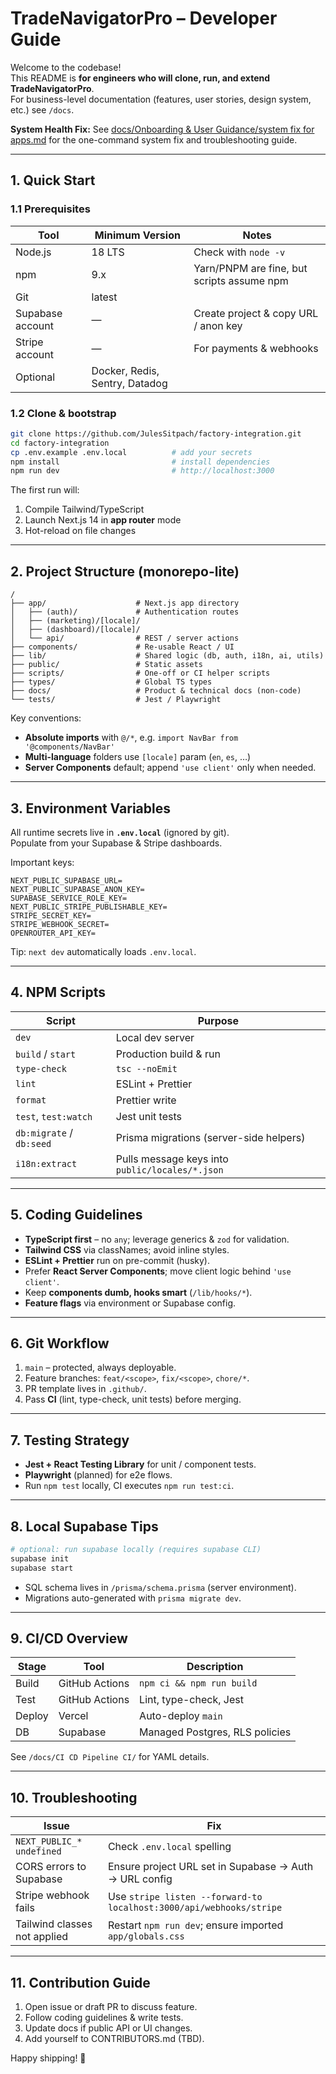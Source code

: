 # TradeNavigatorPro – Developer Guide

Welcome to the codebase!  
This README is **for engineers who will clone, run, and extend TradeNavigatorPro**.  
For business-level documentation (features, user stories, design system, etc.) see `/docs`.

**System Health Fix:**
See [docs/Onboarding & User Guidance/system fix for apps.md](docs/Onboarding%20&%20User%20Guidance/system%20fix%20for%20apps.md) for the one-command system fix and troubleshooting guide.

---

## 1. Quick Start

### 1.1 Prerequisites

| Tool             | Minimum Version                | Notes                                      |
| ---------------- | ------------------------------ | ------------------------------------------ |
| Node.js          | 18 LTS                         | Check with `node -v`                       |
| npm              | 9.x                            | Yarn/PNPM are fine, but scripts assume npm |
| Git              | latest                         |                                            |
| Supabase account | —                              | Create project & copy URL / anon key       |
| Stripe account   | —                              | For payments & webhooks                    |
| Optional         | Docker, Redis, Sentry, Datadog |

### 1.2 Clone & bootstrap

```bash
git clone https://github.com/JulesSitpach/factory-integration.git
cd factory-integration
cp .env.example .env.local          # add your secrets
npm install                         # install dependencies
npm run dev                         # http://localhost:3000
```

The first run will:

1. Compile Tailwind/TypeScript
2. Launch Next.js 14 in **app router** mode
3. Hot-reload on file changes

---

## 2. Project Structure (monorepo-lite)

```
/
├── app/                    # Next.js app directory
│   ├── (auth)/             # Authentication routes
│   ├── (marketing)/[locale]/
│   ├── (dashboard)/[locale]/
│   └── api/                # REST / server actions
├── components/             # Re-usable React / UI
├── lib/                    # Shared logic (db, auth, i18n, ai, utils)
├── public/                 # Static assets
├── scripts/                # One-off or CI helper scripts
├── types/                  # Global TS types
├── docs/                   # Product & technical docs (non-code)
└── tests/                  # Jest / Playwright
```

Key conventions:

- **Absolute imports** with `@/*`, e.g. `import NavBar from '@components/NavBar'`
- **Multi-language** folders use `[locale]` param (`en`, `es`, …)
- **Server Components** default; append `'use client'` only when needed.

---

## 3. Environment Variables

All runtime secrets live in **`.env.local`** (ignored by git).  
Populate from your Supabase & Stripe dashboards.

Important keys:

```
NEXT_PUBLIC_SUPABASE_URL=
NEXT_PUBLIC_SUPABASE_ANON_KEY=
SUPABASE_SERVICE_ROLE_KEY=
NEXT_PUBLIC_STRIPE_PUBLISHABLE_KEY=
STRIPE_SECRET_KEY=
STRIPE_WEBHOOK_SECRET=
OPENROUTER_API_KEY=
```

Tip: `next dev` automatically loads `.env.local`.

---

## 4. NPM Scripts

| Script                   | Purpose                                         |
| ------------------------ | ----------------------------------------------- |
| `dev`                    | Local dev server                                |
| `build` / `start`        | Production build & run                          |
| `type-check`             | `tsc --noEmit`                                  |
| `lint`                   | ESLint + Prettier                               |
| `format`                 | Prettier write                                  |
| `test`, `test:watch`     | Jest unit tests                                 |
| `db:migrate` / `db:seed` | Prisma migrations (server-side helpers)         |
| `i18n:extract`           | Pulls message keys into `public/locales/*.json` |

---

## 5. Coding Guidelines

- **TypeScript first** – no `any`; leverage generics & `zod` for validation.
- **Tailwind CSS** via classNames; avoid inline styles.
- **ESLint + Prettier** run on pre-commit (husky).
- Prefer **React Server Components**; move client logic behind `'use client'`.
- Keep **components dumb, hooks smart** (`/lib/hooks/*`).
- **Feature flags** via environment or Supabase config.

---

## 6. Git Workflow

1. `main` – protected, always deployable.
2. Feature branches: `feat/<scope>`, `fix/<scope>`, `chore/*`.
3. PR template lives in `.github/`.
4. Pass **CI** (lint, type-check, unit tests) before merging.

---

## 7. Testing Strategy

- **Jest + React Testing Library** for unit / component tests.
- **Playwright** (planned) for e2e flows.
- Run `npm test` locally, CI executes `npm run test:ci`.

---

## 8. Local Supabase Tips

```bash
# optional: run supabase locally (requires supabase CLI)
supabase init
supabase start
```

- SQL schema lives in `/prisma/schema.prisma` (server environment).
- Migrations auto-generated with `prisma migrate dev`.

---

## 9. CI/CD Overview

| Stage  | Tool           | Description                    |
| ------ | -------------- | ------------------------------ |
| Build  | GitHub Actions | `npm ci && npm run build`      |
| Test   | GitHub Actions | Lint, type-check, Jest         |
| Deploy | Vercel         | Auto-deploy `main`             |
| DB     | Supabase       | Managed Postgres, RLS policies |

See `/docs/CI CD Pipeline CI/` for YAML details.

---

## 10. Troubleshooting

| Issue                        | Fix                                                                 |
| ---------------------------- | ------------------------------------------------------------------- |
| `NEXT_PUBLIC_* undefined`    | Check `.env.local` spelling                                         |
| CORS errors to Supabase      | Ensure project URL set in Supabase -> Auth -> URL config            |
| Stripe webhook fails         | Use `stripe listen --forward-to localhost:3000/api/webhooks/stripe` |
| Tailwind classes not applied | Restart `npm run dev`; ensure imported `app/globals.css`            |

---

## 11. Contribution Guide

1. Open issue or draft PR to discuss feature.
2. Follow coding guidelines & write tests.
3. Update docs if public API or UI changes.
4. Add yourself to CONTRIBUTORS.md (TBD).

Happy shipping! 🚀
